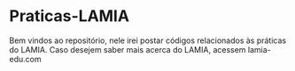# Praticas-LAMIA
Bem vindos ao repositório, nele irei postar códigos relacionados às práticas do LAMIA.
Caso desejem saber mais acerca do LAMIA, acessem lamia-edu.com
